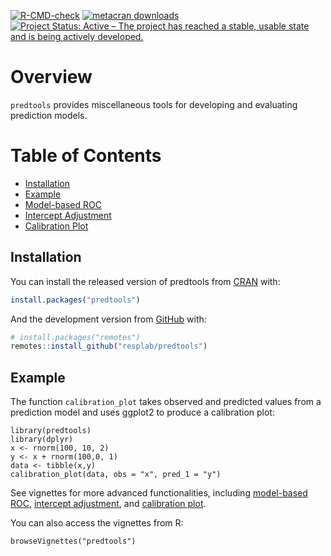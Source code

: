 
<!-- badges: starts -->

[![R-CMD-check](https://github.com/resplab/predtools/workflows/R-CMD-check/badge.svg)](https://github.com/resplab/predtools/actions)
[![metacran
downloads](https://cranlogs.r-pkg.org/badges/predtools)](https://cran.r-project.org/package=predtools)
[![Project Status: Active – The project has reached a stable, usable
state and is being actively
developed.](https://www.repostatus.org/badges/latest/active.svg)](https://www.repostatus.org/#active)
<!-- badges: end -->

# Overview

`predtools` provides miscellaneous tools for developing and evaluating
prediction models.

# Table of Contents

-   [Installation](##installation)
-   [Example](##example)
-   [Model-based
    ROC](https://resplab.github.io/predtools/articles/mROC.html)
-   [Intercept
    Adjustment](https://resplab.github.io/predtools/articles/interceptAdj.html)
-   [Calibration
    Plot](https://resplab.github.io/predtools/articles/calibPlot.html)

## Installation

You can install the released version of predtools from
[CRAN](https://CRAN.R-project.org) with:

``` r
install.packages("predtools")
```

And the development version from [GitHub](https://github.com/) with:

``` r
# install.packages("remotes")
remotes::install_github("resplab/predtools")
```

## Example

The function `calibration_plot` takes observed and predicted values from
a prediction model and uses ggplot2 to produce a calibration plot:

    library(predtools)
    library(dplyr)
    x <- rnorm(100, 10, 2)
    y <- x + rnorm(100,0, 1)
    data <- tibble(x,y)
    calibration_plot(data, obs = "x", pred_1 = "y")

See vignettes for more advanced functionalities, including [model-based
ROC](https://resplab.github.io/predtools/articles/mROC.html), [intercept
adjustment](https://resplab.github.io/predtools/articles/interceptAdj.html),
and [calibration
plot](https://resplab.github.io/predtools/articles/calibPlot.html).

You can also access the vignettes from R:

    browseVignettes("predtools")
